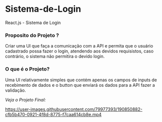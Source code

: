 # Sistema-de-Login
React.js - Sistema de Login 

### Proposito do Projeto ?

Criar uma UI que faça a comunicação com a API e permita que o usuário cadastrado possa fazer o login, atendendo aos devidos requisistos, caso contrário, o sistema não permitira o devido login.

### O que é o Projeto?

Uma UI relativamente simples que contém apenas os campos de inputs de recebimento de dados e o button que enviará os dados para a API fazer a validação.

*Veja o Projeto Final:*

https://user-images.githubusercontent.com/79977393/190850882-cfb5b470-0921-4f8d-8775-f7caa614cb8e.mp4
